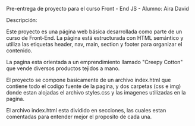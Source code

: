 Pre-entrega de proyecto para el curso Front - End JS - Alumno: Aira David

Descripción:

Este proyecto es una página web básica desarrollada como parte de un curso de Front-End. La página está estructurada con HTML semántico y utiliza las etiquetas header, nav, main, section y footer para organizar el contenido. 

La pagina esta orientada a un emprendimiento llamado "Creepy Cotton" que vende diversos productos tejidos a mano.

El proyecto se compone basicamente de un archivo index.html que contiene todo el codigo fuente de la pagina, y dos carpetas (css e img) donde estan alojadas el archivo styles.css y las imagenes utilizadas en la pagina.

El archivo index.html esta dividido en secciones, las cuales estan comentadas para entender mejor el proposito de cada una.

